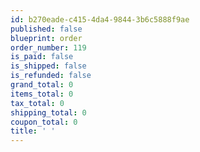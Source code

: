 ```yaml
---
id: b270eade-c415-4da4-9844-3b6c5888f9ae
published: false
blueprint: order
order_number: 119
is_paid: false
is_shipped: false
is_refunded: false
grand_total: 0
items_total: 0
tax_total: 0
shipping_total: 0
coupon_total: 0
title: ' '
---
```


